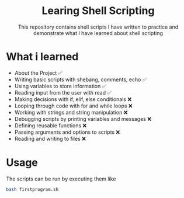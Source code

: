 <div align='center'>

<h1>Learing Shell Scripting</h1>
<p>This repository contains shell scripts I have written to practice and demonstrate what I have learned about shell scripting</p>


</div>

# What i learned

- About the Project   &#x2705;	
- Writing basic scripts with shebang, comments, echo  &#x2705;	
- Using variables to store information  &#x2705;	
- Reading input from the user with read  &#x2705;	
- Making decisions with if, elif, else conditionals &#x274C;	
- Looping through code with for and while loops &#x274C;	
- Working with strings and string manipulation &#x274C;	
- Debugging scripts by printing variables and messages &#x274C;	
- Defining reusable functions &#x274C;	
- Passing arguments and options to scripts &#x274C;	
- Reading and writing to files &#x274C;	




# Usage

The scripts can be run by executing them like
```bash
bash firstprogram.sh
```
